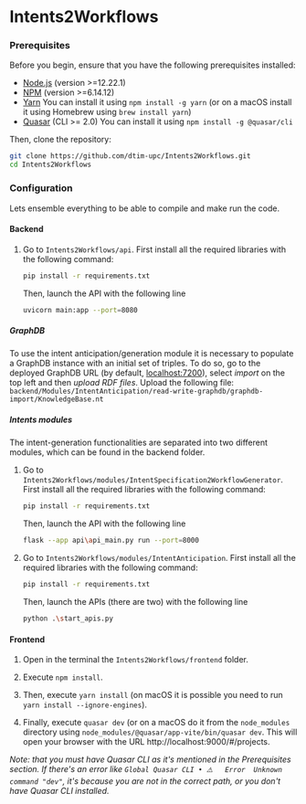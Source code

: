 # Intents2Workflows

### Prerequisites <a name="prerequisites"></a>

Before you begin, ensure that you have the following prerequisites installed:

- [Node.js](https://nodejs.org/) (version >=12.22.1)
- [NPM](https://docs.npmjs.com/cli/v8/commands/npm-install) (version >=6.14.12)
- [Yarn](https://classic.yarnpkg.com/lang/en/docs/install/#windows-stable) You can install it using `npm install -g yarn` (or on a macOS install it using Homebrew using `brew install yarn`)
- [Quasar](https://quasar.dev/) (CLI >= 2.0) You can install it using `npm install -g @quasar/cli`

Then, clone the repository:

   ```bash
   git clone https://github.com/dtim-upc/Intents2Workflows.git
   cd Intents2Workflows
   ```
   
### Configuration <a name="configuration"></a>

Lets ensemble everything to be able to compile and make run the code.

#### Backend <a name="backend-configuration"></a>

1. Go to `Intents2Workflows/api`. First install all the required libraries with the following command:

   ```bash
   pip install -r requirements.txt    
   ```
   Then, launch the API with the following line
   ```bash
   uvicorn main:app --port=8080     
   ```

##### GraphDB
To use the intent anticipation/generation module it is necessary to populate a GraphDB instance with an initial set of triples. To do so, go to the deployed GraphDB URL (by default, [localhost:7200](http://localhost:7200/)), select _import_ on the top left and then _upload RDF files_. Upload the following file: `backend/Modules/IntentAnticipation/read-write-graphdb/graphdb-import/KnowledgeBase.nt`

##### Intents modules <a name="intents-configuration"></a>
The intent-generation functionalities are separated into two different modules, which can be found in the backend folder. 
1. Go to `Intents2Workflows/modules/IntentSpecification2WorkflowGenerator`. First install all the required libraries with the following command:
   
   ```bash
   pip install -r requirements.txt    
   ```
   Then, launch the API with the following line
   ```bash
   flask --app api\api_main.py run --port=8000
   ```
2. Go to `Intents2Workflows/modules/IntentAnticipation`. First install all the required libraries with the following command:
   
   ```bash
   pip install -r requirements.txt    
   ```
   Then, launch the APIs (there are two) with the following line
   ```bash
   python .\start_apis.py  
   ```

#### Frontend <a name="frontend-configuration"></a>

1. Open in the terminal the `Intents2Workflows/frontend` folder.

2. Execute `npm install`.

3. Then, execute `yarn install` (on macOS it is possible you need to run `yarn install --ignore-engines`).

4. Finally, execute `quasar dev` (or on a macOS do it from the `node_modules` directory using `node_modules/@quasar/app-vite/bin/quasar dev`. This will open your browser with the URL http://localhost:9000/#/projects.

_Note: that you must have Quasar CLI as it's mentioned in the Prerequisites section. If there's an error like `Global Quasar CLI • ⚠️   Error  Unknown command "dev"`, it's because you are not in the correct path, or you don't have Quasar CLI installed._ 
